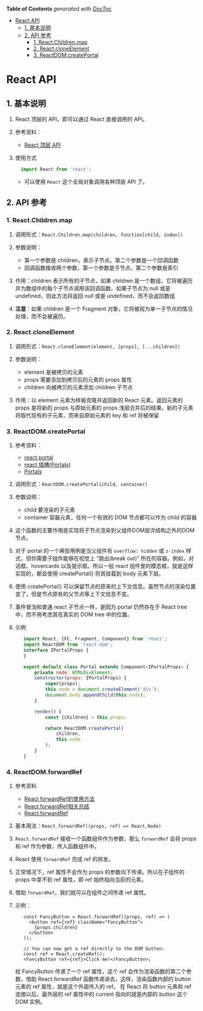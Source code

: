 <!-- START doctoc generated TOC please keep comment here to allow auto update -->
<!-- DON'T EDIT THIS SECTION, INSTEAD RE-RUN doctoc TO UPDATE -->
**Table of Contents**  *generated with [DocToc](https://github.com/thlorenz/doctoc)*

- [React API](#react-api)
  - [1. 基本说明](#1-%E5%9F%BA%E6%9C%AC%E8%AF%B4%E6%98%8E)
  - [2. API 参考](#2-api-%E5%8F%82%E8%80%83)
    - [1. React.Children.map](#1-reactchildrenmap)
    - [2. React.cloneElement](#2-reactcloneelement)
    - [3. ReactDOM.createPortal](#3-reactdomcreateportal)

<!-- END doctoc generated TOC please keep comment here to allow auto update -->

# React API

## 1. 基本说明

1. React 顶层的 API，即可以通过 React 直接调用的 API。

2. 参考资料：
   - [React 顶层 API](https://zh-hans.reactjs.org/docs/react-api.html)

3. 使用方式
   ```jsx
     import React from 'react';
   ```
   - 可以使用 `React` 这个全局对象调用各种顶层 API 了。

## 2. API 参考

### 1. React.Children.map

1. 调用形式：`React.Children.map(children, function[child, index])`

2. 参数说明：
   - 第一个参数是 children，表示子节点。第二个参数是一个回调函数
   - 回调函数接收两个参数，第一个参数是子节点，第二个参数是索引

3. 作用：children 表示所有的子节点，如果 children 是一个数组，它将被遍历并为数组中的每个子节点调用该回调函数。如果子节点为 null 或是 undefined，则此方法将返回 null 或是 undefined，而不会返回数组

4. **注意**：如果 children 是一个 Fragment 对象，它将被视为单一子节点的情况处理，而不会被遍历。

### 2. React.cloneElement

1. 调用形式：`React.cloneElement(element, [props], [...children])`

2. 参数说明：
   - element 是被拷贝的元素
   - props 需要添加到拷贝后的元素的 props 属性
   - children 向被拷贝的元素添加 children 子节点
3. 作用：以 element 元素为样板克隆并返回新的 React 元素。返回元素的 props 是将新的 props 与原始元素的 props 浅层合并后的结果。新的子元素将取代现有的子元素，而来自原始元素的 key 和 ref 将被保留

### 3. ReactDOM.createPortal

1. 参考资料：
   - [react portal](https://www.jianshu.com/p/0771f1643aa3)
   - [react 插槽(Portals)](https://www.cnblogs.com/yadiblogs/p/10121538.html)
   - [Portals](https://reactjs.org/docs/portals.html)

2. 调用形式：`ReactDOM.createPortal(child, container)`

3. 参数说明：
   - child 要渲染的子元素
   - container 容器元素，任何一个有效的 DOM 节点都可以作为 child 的容器

4. 这个函数的主要作用是实现将子节点渲染到父组件DOM层次结构之外的DOM节点。

5. 对于 portal 的一个典型用例是当父组件有 `overflow: hidden` 或 `z-index` 样式，但你需要子组件能够在视觉上 “跳出(break out)” 所在的容器。例如，对话框、hovercards 以及提示框。所以一般 react 组件里的模态框，就是这样实现的，都会使用 createPortal() 将其挂载到 body 元素下层。

6. 使用 createPortal() 可以保留节点的原来的上下文信息。虽然节点的渲染位置变了，但是节点原有的父节点等上下文信息不变。

7. 事件冒泡和普通 react 子节点一样，是因为 portal 仍然存在于 React tree 中，而不用考虑其在真实的 DOM tree 中的位置。

8. 示例
   ```jsx
      import React, {FC, Fragment, Component} from 'react';
      import ReactDOM from 'react-dom';
      interface IPortalProps {
      }

      export default class Portal extends Component<IPortalProps> {
          private node: HTMLDivElement;
          constructor(props: IPortalProps) {
              super(props);
              this.node = document.createElement('div');
              document.body.appendChild(this.node);
          }

          render() {
              const {children} = this.props;

              return ReactDOM.createPortal(
                  children,
                  this.node
              );
          }
      }
   ```

### 4. ReactDOM.forwardRef

1. 参考资料
   - [React forwardRef的使用方法](https://blog.csdn.net/weixin_44240581/article/details/117755748)
   - [React forwardRef相关总结](https://blog.csdn.net/wdz512/article/details/114668941)
   - [React.forwardRef](https://reactjs.org/docs/react-api.html#reactforwardref)

2. 基本用法：`React.forwardRef((props, ref) => React.Node)`

3. `React.forwardRef` 接收一个函数组件作为参数，那么 `forwardRef` 会将 props 和 ref 作为参数，传入函数组件中。

4. React 使用 `forwardRef` 完成 ref 的转发。

5. 正常情况下，ref 属性不会作为 props 的参数向下传递。所以在子组件的 props 中拿不到 ref 属性，即 ref 始终指向当前的元素。

6. 借助 `forwardRef`，我们就可以在组件之间传递  ref 属性。

7. 示例：
   ```tsx
      const FancyButton = React.forwardRef((props, ref) => (
        <button ref={ref} className="FancyButton">
          {props.children}
        </button>
      ));

      // You can now get a ref directly to the DOM button:
      const ref = React.createRef();
      <FancyButton ref={ref}>Click me!</FancyButton>;
   ```
   给 FancyButton 传递了一个 ref 属性，这个 ref 会作为渲染函数的第二个参数，借助 React.forwardRef 函数传递进去，这样，渲染函数内部的 button 元素的 ref 属性，就是这个外面传入的 ref。
   在 React 将 button 元素和 ref 连接以后，最外层的 ref 属性中的 current 指向的就是内部的 button 这个 DOM 实例。

